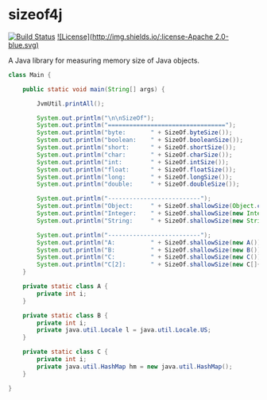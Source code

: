 sizeof4j
========

[![Build Status](https://api.travis-ci.org/repositories/arturmkrtchyan/sizeof4j.png)](https://travis-ci.org/arturmkrtchyan/sizeof4j) [![License](http://img.shields.io/:license-Apache 2.0-blue.svg)](https://raw.githubusercontent.com/arturmkrtchyan/iban4j/master/LICENSE.txt)

A Java library for measuring memory size of Java objects.

```java
class Main {

    public static void main(String[] args) {

        JvmUtil.printAll();

        System.out.println("\n\nSizeOf");
        System.out.println("=================================");
        System.out.println("byte:       " + SizeOf.byteSize());
        System.out.println("boolean:    " + SizeOf.booleanSize());
        System.out.println("short:      " + SizeOf.shortSize());
        System.out.println("char:       " + SizeOf.charSize());
        System.out.println("int:        " + SizeOf.intSize());
        System.out.println("float:      " + SizeOf.floatSize());
        System.out.println("long:       " + SizeOf.longSize());
        System.out.println("double:     " + SizeOf.doubleSize());

        System.out.println("--------------------------");
        System.out.println("Object:     " + SizeOf.shallowSize(Object.class));
        System.out.println("Integer:    " + SizeOf.shallowSize(new Integer(2)));
        System.out.println("String:     " + SizeOf.shallowSize(new String("aaa")));

        System.out.println("--------------------------");
        System.out.println("A:          " + SizeOf.shallowSize(new A()));
        System.out.println("B:          " + SizeOf.shallowSize(new B()));
        System.out.println("C:          " + SizeOf.shallowSize(new C()));
        System.out.println("C[2]:       " + SizeOf.shallowSize(new C[]{new C(), new C()}));
    }

    private static class A {
        private int i;
    }

    private static class B {
        private int i;
        private java.util.Locale l = java.util.Locale.US;
    }

    private static class C {
        private int i;
        private java.util.HashMap hm = new java.util.HashMap();
    }

}
```
